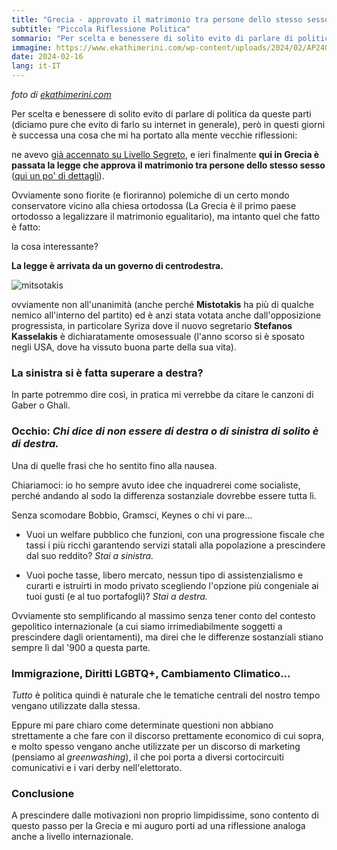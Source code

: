 ```yaml
---
title: "Grecia - approvato il matrimonio tra persone dello stesso sesso"
subtitle: "Piccola Riflessione Politica"
sommario: "Per scelta e benessere di solito evito di parlare di politica da queste parti (diciamo pure che evito di farlo su internet in generale), però in questi giorni..."
immagine: https://www.ekathimerini.com/wp-content/uploads/2024/02/AP24046826042873-1-960x600.jpg
date: 2024-02-16
lang: it-IT
---
```


_foto di [ekathimerini.com](https://www.ekathimerini.com/in-depth/1231865/greece-just-legalized-same-sex-marriage-will-other-orthodox-countries-join-them-any-time-soon/)_

Per scelta e benessere di solito evito di parlare di politica da queste parti (diciamo pure che evito di farlo su internet in generale), però in questi giorni è successa una cosa che mi ha portato alla mente vecchie riflessioni:

ne avevo [già accennato su Livello Segreto](https://livellosegreto.it/@xabacadabra/111917460884033548), e ieri finalmente **qui in Grecia è passata la legge che approva il matrimonio tra persone dello stesso sesso** ([qui un po' di dettagli](https://www.ekathimerini.com/society/1231866/marriage-equality-bill-has-ripple-effects-outside-greece/ )).

Ovviamente sono fiorite (e fioriranno) polemiche di un certo mondo conservatore vicino alla chiesa ortodossa (La Grecia è il primo paese ortodosso a legalizzare il matrimonio egualitario), ma intanto quel che fatto è fatto:

la cosa interessante?

**La legge è arrivata da un governo di centrodestra.**

![mitsotakis](https://external-content.duckduckgo.com/iu/?u=https%3A%2F%2Fi.imgflip.com%2F4l4wt0.jpg&f=1&nofb=1&ipt=c26b932a5e009e0f0ea2380cbbbb6151be4f858d688d9522a1f07b4b5d193260&ipo=images)

ovviamente non all'unanimità (anche perché **Mistotakis** ha più di qualche nemico all'interno del partito) ed è anzi stata votata anche dall'opposizione progressista, in particolare Syriza dove il nuovo segretario **Stefanos Kasselakis** è dichiaratamente omosessuale (l'anno scorso si è sposato negli USA, dove ha vissuto buona parte della sua vita).

### La sinistra si è fatta superare a destra?

In parte potremmo dire così, in pratica mi verrebbe da citare le canzoni di Gaber o Ghali.

### Occhio: _Chi dice di non essere di destra o di sinistra di solito è di destra._

Una di quelle frasi che ho sentito fino alla nausea.

Chiariamoci: io ho sempre avuto idee che inquadrerei come socialiste, perché andando al sodo la differenza sostanziale dovrebbe essere tutta lì.

Senza scomodare Bobbio, Gramsci, Keynes o chi vi pare...

* Vuoi un welfare pubblico che funzioni, con una progressione fiscale che tassi i più ricchi garantendo servizi statali alla popolazione a prescindere dal suo reddito? _Stai a sinistra._

* Vuoi poche tasse, libero mercato, nessun tipo di assistenzialismo e curarti e istruirti in modo privato scegliendo l'opzione più congeniale ai tuoi gusti (e al tuo portafogli)? _Stai a destra._

Ovviamente sto semplificando al massimo senza tener conto del contesto gepolitico internazionale (a cui siamo irrimediabilmente soggetti a prescindere dagli orientamenti), ma direi che le differenze sostanziali stiano sempre lì dal '900 a questa parte.

### Immigrazione, Diritti LGBTQ+, Cambiamento Climatico...

_Tutto_ è politica quindi è naturale che le tematiche centrali del nostro tempo vengano utilizzate dalla stessa.

Eppure mi pare chiaro come determinate questioni non abbiano strettamente a che fare con il discorso prettamente economico di cui sopra, e molto spesso vengano anche utilizzate per un discorso di marketing (pensiamo al _greenwashing_), il che poi porta a diversi cortocircuiti comunicativi e i vari derby nell'elettorato.

### Conclusione

A prescindere dalle motivazioni non proprio limpidissime, sono contento di questo passo per la Grecia e mi auguro porti ad una riflessione analoga anche a livello internazionale.


